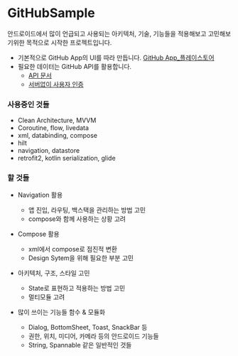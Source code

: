 # GitHubSample


안드로이드에서 많이 언급되고 사용되는 아키텍처, 기술, 기능들을 적용해보고 고민해보기위한 목적으로 시작한 프로젝트입니다.


* 기본적으로 GitHub App의 UI를 따라 만듭니다. [GitHub App_플레이스토어](https://play.google.com/store/apps/details?id=com.github.android&hl=ko)
* 필요한 데이터는 GitHub API를 활용합니다.
    * [API 문서](https://docs.github.com/en/rest) 
    * [서버없이 사용자 인증](https://docs.github.com/en/apps/creating-github-apps/authenticating-with-a-github-app/generating-a-user-access-token-for-a-github-app#using-the-device-flow-to-generate-a-user-access-token)


### 사용중인 것들
- Clean Architecture, MVVM
- Coroutine, flow, livedata
- xml, databinding, compose
- hilt
- navigation, datastore
- retrofit2, kotlin serialization, glide


### 할 것들
* Navigation 활용
    * 앱 진입, 라우팅, 백스택을 관리하는 방법 고민
    * compose와 함께 사용하는 상황 고려

* Compose 활용
    * xml에서 compose로 점진적 변환
    * Design Sytem을 위해 필요한 부분 고민
   
* 아키텍처, 구조, 스타일 고민
    * State로 표현하고 적용하는 방법 고민
    * 멀티모듈 고려

* 많이 쓰이는 기능들 함수 & 모듈화
    * Dialog, BottomSheet, Toast, SnackBar 등
    * 권한, 위치, 미디어, 카메라 등의 안드로이드 기능들
    * String, Spannable 같은 일반적인 것들
